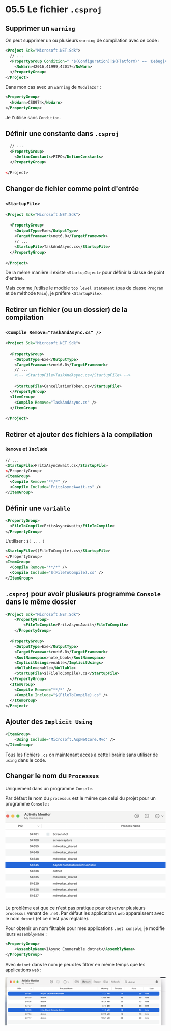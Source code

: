 # 05.5 Le fichier `.csproj`

## Supprimer un `warning`

On peut supprimer un ou plusieurs `warning` de compilation avec ce code :

```xml
<Project Sdk="Microsoft.NET.Sdk">
  // ...
  <PropertyGroup Condition=" '$(Configuration)|$(Platform)' == 'Debug|AnyCPU' ">
    <NoWarn>42016,41999,42017</NoWarn>
  </PropertyGroup>
</Project>
```

Dans mon cas avec un `warning` de `MudBlazor` :

```xml
<PropertyGroup>
  <NoWarn>CS8974</NoWarn>
</PropertyGroup>
```

Je l'utilise sans `Condition`.



## Définir une constante dans `.csproj`

```xml
  // ...
  <PropertyGroup>
    <DefineConstants>PIPO</DefineConstants>
  </PropertyGroup>

</Project>
```



## Changer de fichier comme point d'entrée

### `<StartupFile>`

```xml
<Project Sdk="Microsoft.NET.Sdk">

  <PropertyGroup>
  	<OutputType>Exe</OutputType>
    <TargetFramework>net6.0</TargetFramework>
    // ...
    <StartupFile>TaskAndAsync.cs</StartupFile>
  </PropertyGroup>

</Project>
```

De la même manière il existe `<StartupObject>` pour définir la classe de point d'entrée.

Mais comme j'utilise le modèle `top level statement` (pas de classe `Program` et de méthode `Main`), je préfère `<StartupFile>`.



## Retirer un fichier (ou un dossier) de la compilation

### `<Compile Remove="TaskAndAsync.cs" />`

```xml
<Project Sdk="Microsoft.NET.Sdk">

  <PropertyGroup>
    <OutputType>Exe</OutputType>
    <TargetFramework>net6.0</TargetFramework>
    // ...
    <!-- <StartupFile>TaskAndAsync.cs</StartupFile> -->
    
    <StartupFile>CancellationToken.cs</StartupFile>
  </PropertyGroup>
  <ItemGroup>
    <Compile Remove="TaskAndAsync.cs" />
  </ItemGroup>

</Project>
```



## Retirer et ajouter des fichiers à la compilation

### `Remove` et `Include`

```xml
// ...
<StartupFile>FritzAsyncAwait.cs</StartupFile>
</PropertyGroup>
<ItemGroup>
  <Compile Remove="**/*" />
  <Compile Include="FritzAsyncAwait.cs" />
</ItemGroup>
```



## Définir une `variable`

```xml
<PropertyGroup>
  <FileToCompile>FritzAsyncAwait</FileToCompile>
</PropertyGroup>
```

L'utiliser : `$( ... )`

```xml
<StartupFile>$(FileToCompile).cs</StartupFile>
</PropertyGroup>
<ItemGroup>
  <Compile Remove="**/*" />
  <Compile Include="$(FileToCompile).cs" />
</ItemGroup>
```



## `.csproj` pour avoir plusieurs programme `Console` dans le même dossier

```xml
<Project Sdk="Microsoft.NET.Sdk">
    <PropertyGroup>
        <FileToCompile>FritzAsyncAwait</FileToCompile>
    </PropertyGroup>

  <PropertyGroup>
    <OutputType>Exe</OutputType>
    <TargetFramework>net6.0</TargetFramework>
    <RootNamespace>note_book</RootNamespace>
    <ImplicitUsings>enable</ImplicitUsings>
    <Nullable>enable</Nullable>
    <StartupFile>$(FileToCompile).cs</StartupFile>
  </PropertyGroup>
  <ItemGroup>
    <Compile Remove="**/*" />
    <Compile Include="$(FileToCompile).cs" />
  </ItemGroup>
</Project>
```



## Ajouter des `Implicit Using`

```xml
<ItemGroup>
	<Using Include="Microsoft.AspNetCore.Mvc" />
</ItemGroup>
```

Tous les fichiers `.cs` on maintenant accès à cette librairie sans utiliser de `using` dans le code.



## Changer le nom du `Processus`

Uniquement dans un programme `Console`.

Par défaut le nom du `processus` est le même que celui du projet pour un programme `Console` :

<img src="assets/default-project-name-processus-naming.png" alt="default-project-name-processus-naming" />

Le problème est que ce n'est pas pratique pour observer plusieurs `processus` venant de `.net`. Par défaut les applications `web` apparaissent avec le nom `dotnet` (et ce n'est pas réglable).

Pour obtenir un nom filtrable pour mes applications `.net console`, je modifie leurs `AssemblyName` :

```xml
<PropertyGroup>
    <AssemblyName>IAsync Enumerable dotnet</AssemblyName>
</PropertyGroup>
```

Avec `dotnet` dans le nom je peux les filtrer en même temps que les applications `web` :

<img src="assets/filter-by-dotnet-key-word-works.png" alt="filter-by-dotnet-key-word-works" />







